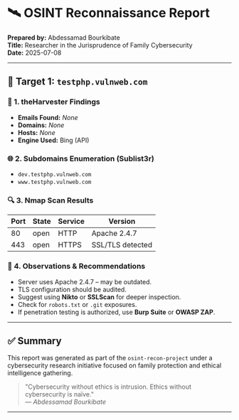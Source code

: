 # 🛰️ OSINT Reconnaissance Report

**Prepared by:** Abdessamad Bourkibate  
**Title:** Researcher in the Jurisprudence of Family Cybersecurity  
**Date:** 2025-07-08

---

## 🎯 Target 1: `testphp.vulnweb.com`

### 🔎 1. theHarvester Findings

- **Emails Found:** *None*
- **Domains:** *None*
- **Hosts:** *None*
- **Engine Used:** Bing (API)

### 🌐 2. Subdomains Enumeration (Sublist3r)

- `dev.testphp.vulnweb.com`
- `www.testphp.vulnweb.com`

### 🔍 3. Nmap Scan Results

| Port | State | Service | Version |
|------|-------|---------|---------|
| 80   | open  | HTTP    | Apache 2.4.7 |
| 443  | open  | HTTPS   | SSL/TLS detected |

### 📌 4. Observations & Recommendations

- Server uses Apache 2.4.7 – may be outdated.
- TLS configuration should be audited.
- Suggest using **Nikto** or **SSLScan** for deeper inspection.
- Check for `robots.txt` or `.git` exposures.
- If penetration testing is authorized, use **Burp Suite** or **OWASP ZAP**.

---

## ✅ Summary

This report was generated as part of the `osint-recon-project` under a cybersecurity research initiative focused on family protection and ethical intelligence gathering.

> "Cybersecurity without ethics is intrusion. Ethics without cybersecurity is naïve."  
> — *Abdessamad Bourkibate*

---
